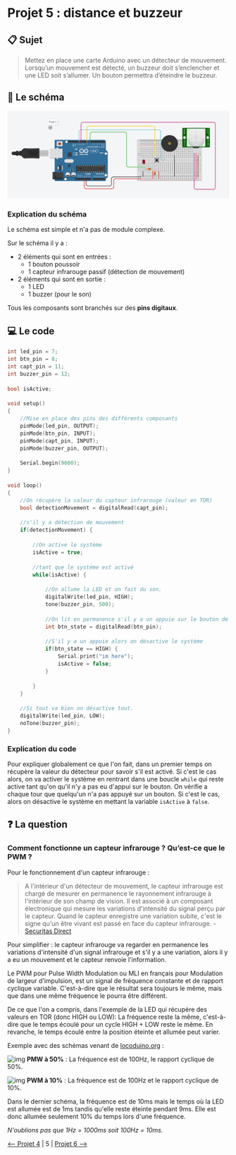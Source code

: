 # Projet 5 : distance et buzzeur

## :clipboard: Sujet

> Mettez en place une carte Arduino avec un détecteur de mouvement. Lorsqu’un mouvement est détecté, un buzzeur doit s’enclencher et une LED soit s’allumer.​ Un bouton permettra d’éteindre le buzzeur.​

## :electric_plug: Le schéma

![image5](./image-5.png)

### Explication du schéma

Le schéma est simple et n'a pas de module complexe. 

Sur le schéma il y a :

- 2 éléments qui sont en entrées :
    - 1 bouton poussoir
    - 1 capteur infrarouge passif (détection de mouvement)
- 2 éléments qui sont en sortie :
    - 1 LED
    - 1 buzzer (pour le son)

Tous les composants sont branchés sur des **pins digitaux**.

## :computer: Le code

```c++
int led_pin = 7;
int btn_pin = 8;
int capt_pin = 11;
int buzzer_pin = 12;

bool isActive;

void setup()
{
    //Mise en place des pins des différents composants
    pinMode(led_pin, OUTPUT);
    pinMode(btn_pin, INPUT);
    pinMode(capt_pin, INPUT);
    pinMode(buzzer_pin, OUTPUT);
    
    Serial.begin(9600);
}

void loop()
{
    //On récupère la valeur du capteur infrarouge (valeur en TOR)
    bool detectionMovement = digitalRead(capt_pin); 

    //s'il y a détection de mouvement
    if(detectionMovement) {

        //On active le système
        isActive = true;

        //tant que le système est activé
        while(isActive) {
            
            //On allume la LED et on fait du son.
            digitalWrite(led_pin, HIGH);
            tone(buzzer_pin, 500);
            
            //On lit en permanence s'il y a un appuie sur le bouton de désactivation du système
            int btn_state = digitalRead(btn_pin);
            
            //S'il y a un appuie alors on désactive le système
            if(btn_state == HIGH) {
                Serial.print("im here");
                isActive = false;
            }
            
        }
    }

    //Si tout va bien on désactive tout.
    digitalWrite(led_pin, LOW);
    noTone(buzzer_pin);
}
```

### Explication du code

Pour expliquer globalement ce que l'on fait, dans un premier temps on récupère la valeur du détecteur pour savoir s'il est activé. Si c'est le cas alors, on va activer le système en rentrant dans une boucle ``while`` qui reste active tant qu'on qu'il n'y a pas eu d'appui sur le bouton. On vérifie a chaque tour que quelqu'un n'a pas appuyé sur un bouton. Si c'est le cas, alors on désactive le système en mettant la variable `isActive` à ``false``.

## :question: La question

### Comment fonctionne un capteur infrarouge ? Qu’est-ce que le PWM ?​

Pour le fonctionnement d'un capteur infrarouge : 

> A l'intérieur d'un détecteur de mouvement, le capteur infrarouge est chargé de mesurer en permanence le rayonnement infrarouge à l'intérieur de son champ de vision. Il est associé à un composant électronique qui mesure les variations d'intensité du signal perçu par le capteur. Quand le capteur enregistre une variation subite, c'est le signe qu'un être vivant est passé en face du capteur infrarouge. - [Securitas Direct](https://www.securitasdirect.fr/mag-securite/systeme-d-alarme/composants/alarme-coeur-du-systeme/fonctionnement-d-un-capteur-infrarouge)

Pour simplifier : le capteur infrarouge va regarder en permanence les variations d'intensité d'un signal infrarouge et s'il y a une variation, alors il y a eu un mouvement et le capteur renvoie l'information.

Le PWM pour Pulse Width Modulation ou MLI en français pour Modulation de largeur d’impulsion, est un signal de fréquence constante et de rapport cyclique variable. C'est-à-dire que le résultat sera toujours le même, mais que dans une même fréquence le pourra être différent.

De ce que l'on a compris, dans l'exemple de la LED qui récupère des valeurs en TOR (donc HIGH ou LOW): La fréquence reste la même, c'est-à-dire que le temps écoulé pour un cycle HIGH + LOW reste le même. En revanche, le temps écoulé entre la position éteinte et allumée peut varier. 

Exemple avec des schémas venant de [locoduino.org](https://www.locoduino.org/spip.php?article47#nb3) :

![img](https://www.locoduino.org/local/cache-vignettes/L610xH173/pwm50-6e745.png?1548598522)
**PMW à 50%** : La fréquence est de 100Hz, le rapport cyclique de 50%.

![img](https://www.locoduino.org/local/cache-vignettes/L610xH173/pwm50-6e745.png?1548598522)
**PWM à 10%** : La fréquence est de 100Hz et le rapport cyclique de 10%. 

Dans le dernier schéma, la fréquence est de 10ms mais le temps où la LED est allumée est de 1ms tandis qu'elle reste éteinte pendant 9ms. Elle est donc allumée seulement 10% du temps lors d'une fréquence.

*N'oublions pas que 1Hz = 1000ms soit 100Hz = 10ms.*

[<-- Projet 4](../Projet_4/projet4.md) | 5 | [Projet 6 -->](../Projet_6/projet6.md)






